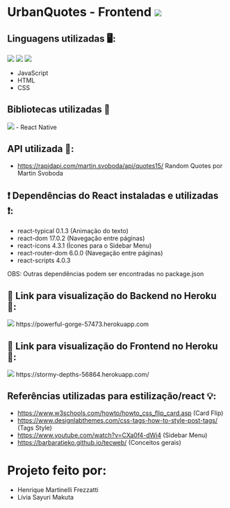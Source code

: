 # UrbanQuotes - Frontend <img src="https://img.shields.io/static/v1?label=Projeto2&message=Finalizado&color=success&style=flat-square&logo=ghost"/>

## Linguagens utilizadas :desktop_computer::
<img src="https://img.shields.io/static/v1?label=Code&message=JavaScript&color=important&style=plastic&labelColor=black&logo=javascript"/> <img src="https://img.shields.io/static/v1?label=Code&message=HTML&color=red&style=plastic&labelColor=black&logo=html5"/> <img src="https://img.shields.io/static/v1?label=Style&message=CSS&color=blueviolet&style=plastic&labelColor=black&logo=css3"/>
- JavaScript
- HTML
- CSS

## Bibliotecas utilizadas :closed_book: 
<img src="https://img.shields.io/static/v1?label=Library&message=React Native&color=blue&style=plastic&labelColor=black&logo=react"/>
- React Native 

## API utilizada :scroll::
- https://rapidapi.com/martin.svoboda/api/quotes15/ Random Quotes por Martin Svoboda

##	:exclamation: Dependências do React instaladas e utilizadas 	:exclamation::
- react-typical 0.1.3 (Animação do texto)
- react-dom 17.0.2 (Navegação entre páginas)
- react-icons 4.3.1 (Ícones para o Sidebar Menu)
- react-router-dom 6.0.0 (Navegação entre páginas)
- react-scripts 4.0.3 

OBS: Outras dependências podem ser encontradas no package.json


## :pushpin: Link para visualização do Backend no Heroku :pushpin::
<img src="https://img.shields.io/static/v1?label=App&message=Heroku&color=red&style=plastic&logo=heroku&labelColor=black"/>
https://powerful-gorge-57473.herokuapp.com


## :pushpin: Link para visualização do Frontend no Heroku :pushpin::
<img src="https://img.shields.io/static/v1?label=App&message=Heroku&color=red&style=plastic&logo=heroku&labelColor=black"/>
https://stormy-depths-56864.herokuapp.com/


## Referências utilizadas para estilização/react :bulb::
- https://www.w3schools.com/howto/howto_css_flip_card.asp (Card Flip)
- https://www.designlabthemes.com/css-tags-how-to-style-post-tags/ (Tags Style)
- https://www.youtube.com/watch?v=CXa0f4-dWi4 (Sidebar Menu)
- https://barbaratieko.github.io/tecweb/ (Conceitos gerais)

# Projeto feito por:
- Henrique Martinelli Frezzatti
- Lívia Sayuri Makuta
